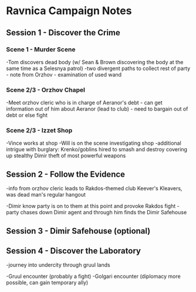 # Ravnica Campaign Notes
## Session 1 - Discover the Crime
### Scene 1 - Murder Scene
-Tom discovers dead body (w/ Sean & Brown discovering the body at the same time as a Selesnya patrol)
-two divergent paths to collect rest of party
	- note from Orzhov
	- examination of used wand

### Scene 2/3 - Orzhov Chapel
-Meet orzhov cleric who is in charge of Aeranor's debt
	- can get information out of him about Aeranor (lead to club)
	- need to bargain out of debt or else fight

### Scene 2/3 - Izzet Shop
-Vince works at shop
-Will is on the scene investigating shop
-additional intrigue with burglary: Krenko/goblins hired to smash and destroy covering up stealthy Dimir theft of most powerful weapons

## Session 2 - Follow the Evidence
-info from orzhov cleric leads to Rakdos-themed club Keever's Kleavers, was dead man's regular hangout

-Dimir know party is on to them at this point and provoke Rakdos fight
-party chases down Dimir agent and through him finds the Dimir Safehouse

## Session 3 - Dimir Safehouse (optional)

## Session 4 - Discover the Laboratory
-journey into undercity through gruul lands

-Gruul encounter (probably a fight)
-Golgari encounter (diplomacy more possible, can gain temporary ally)